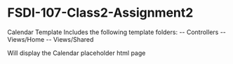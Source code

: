 # FSDI-107-Class2-Assignment2
Calendar Template
Includes the following template folders:
-- Controllers
-- Views/Home
-- Views/Shared

Will display the Calendar placeholder html page
